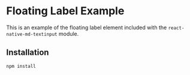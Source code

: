 # Floating Label Example

This is an example of the floating label element included with the `react-native-md-textinput` module.

## Installation
```
npm install
```
